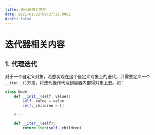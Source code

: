 ```yaml
---
title: 迭代器相关内容
date: 2021-01-22T09:27:21.000Z
draft: false
---
```


# 迭代器相关内容

## 1. 代理迭代

对于一个自定义对象，若想实现在这个自定义对象上的迭代，只需要定义一个`__iter__()`方法，将迭代操作代理到容器内部得对象上去。如：

```python
class Node: 
    def __init__(self, value): 
        self._value = value 
        self._children = []

    #---

    def __iter__(self): 
        return iter(self._children)
```


